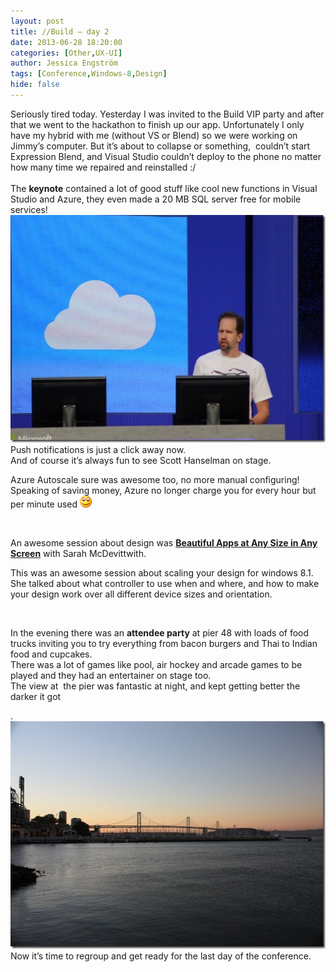 ```yaml
---
layout: post
title: //Build – day 2
date: 2013-06-28 18:20:00
categories: [Other,UX-UI]
author: Jessica Engström
tags: [Conference,Windows-8,Design]
hide: false
---
```

<p>Seriously tired today. Yesterday I was invited to the Build VIP party and after that we went to the hackathon to finish up our app. Unfortunately I only have my hybrid with me (without VS or Blend) so we were working on Jimmy’s computer. But it’s about to collapse or something,&nbsp; couldn’t start Expression Blend, and Visual Studio couldn’t deploy to the phone no matter how many time we repaired and reinstalled :/ <br><br>The <strong>keynote</strong> contained a lot of good stuff like cool new functions in Visual Studio and Azure, they even made a 20 MB SQL server free for mobile services! <a href="/PostImages/IMG_3880%20(640x427).jpg"><img title="IMG_3880 (640x427)" style="border-left-width: 0px; border-right-width: 0px; background-image: none; border-bottom-width: 0px; padding-top: 0px; padding-left: 0px; display: inline; padding-right: 0px; border-top-width: 0px" border="0" alt="IMG_3880 (640x427)" src="/PostImages/IMG_3880%20(640x427)_thumb.jpg" width="544" height="364"></a> <br>Push notifications is just a click away now. <br>And of course it’s always fun to see Scott Hanselman on stage.</p> <p>Azure Autoscale sure was awesome too, no more manual configuring! Speaking of saving money, Azure no longer charge you for every hour but per minute used <img class="wlEmoticon wlEmoticon-smile" style="border-top-style: none; border-bottom-style: none; border-right-style: none; border-left-style: none" alt="Smile" src="/PostImages/wlEmoticon-smile_5.png"></p> <p>&nbsp;</p> <p>An awesome session about design was <strong><a href="http://channel9.msdn.com/Events/Build/2013/2-150" target="_blank">Beautiful Apps at Any Size in Any Screen</a></strong> with Sarah McDevittwith.</p> <p>This was an awesome session about scaling your design for windows 8.1. She talked about what controller to use when and where, and how to make your design work over all different device sizes and orientation.</p> <p>&nbsp;</p> <p>In the evening there was an <strong>attendee party</strong> at pier 48 with loads of food trucks inviting you to try everything from bacon burgers and Thai to Indian food and cupcakes. <br>There was a lot of games like pool, air hockey and arcade games to be played and they had an entertainer on stage too. <br>The view at&nbsp; the pier was fantastic at night, and kept getting better the darker it got</p> <p>.<a href="/PostImages/View.jpg"><img title="View" style="border-left-width: 0px; border-right-width: 0px; background-image: none; border-bottom-width: 0px; padding-top: 0px; padding-left: 0px; display: inline; padding-right: 0px; border-top-width: 0px" border="0" alt="View" src="/PostImages/View_thumb.jpg" width="544" height="364"></a> <br>Now it’s time to regroup and get ready for the last day of the conference.</p>
